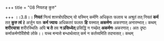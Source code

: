 +++
title = "08 नियतङ् कुरु"

+++
।।3.8।। **नियतं** नित्यं शास्त्रोपदिष्टम् यो यस्मिन् कर्मणि अधिकृतः फलाय
च अश्रुतं तत् नियतं **कर्म** तत् **कुरु त्वं** हे अर्जुन यतः **कर्म
ज्यायः** अधिकतरं फलतः **हि** यस्मात् **अकर्मणः** अकरणात् अनारम्भात्।
कथम् **शरीरयात्रा** शरीरस्थितिः अपि **च ते** तव **न प्रसिध्येत्**
प्रसिद्धिं न गच्छेत् **अकर्मणः** अकरणात्। अतः दृष्टः कर्माकर्मणोर्विशेषो
लोके।। यच्च मन्यसे बन्धार्थत्वात् कर्म न कर्तव्यमिति तदप्यसत्। कथम्
